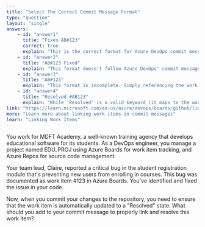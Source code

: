 ```yaml
---
title: "Select The Correct Commit Message Format"
type: "question"
layout: "single"
answers:
    - id: "answer1"
      title: "Fixes AB#123"
      correct: true
      explain: "This is the correct format for Azure DevOps commit messages to link work items. The 'Fixes' keyword will not only link the commit to the work item but also automatically resolve the work item when the commit is pushed, setting its state to 'Resolved'."
    - id: "answer2"
      title: "AB#123 Fixed"
      explain: "This format doesn't follow Azure DevOps' commit message conventions. The keyword 'fixed' should precede the work item number, not follow it."
    - id: "answer3"
      title: "AB#123"
      explain: "This format is incomplete. Simply referencing the work item ID without a proper keyword (like 'Fixed' or 'Resolved') will link the commit to the work item but won't automatically change its state to 'Resolved' as required by the question."
    - id: "answer4"
      title: "Resolved #AB123"
      explain: "While 'Resolved' is a valid keyword (it maps to the work item state 'Resolved'), the format for referencing the work item is incorrect. For Azure Boards integrated with Azure Repos, you should use the syntax 'AB#123'."
link: "https://learn.microsoft.com/en-us/azure/devops/boards/github/link-to-from-github"
more: "Learn more about linking work items in commit messages"
learn: "Linking Work Items"
---
```


You work for MDFT Academy, a well-known training agency that develops educational software for its students. As a DevOps engineer, you manage a project named EDU_PROJ using Azure Boards for work item tracking, and Azure Repos for source code management. 

Your team lead, Claire, reported a critical bug in the student registration module that's preventing new users from enrolling in courses. This bug was documented as work item #123 in Azure Boards. You've identified and fixed the issue in your code.

Now, when you commit your changes to the repository, you need to ensure that the work item is automatically updated to a "Resolved" state. What should you add to your commit message to properly link and resolve this work item?

